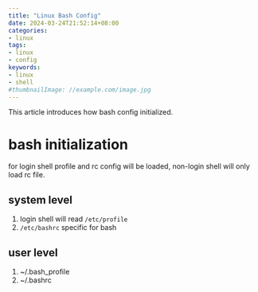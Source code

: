 ```yaml
---
title: "Linux Bash Config"
date: 2024-03-24T21:52:14+08:00
categories:
- linux
tags:
- linux
- config
keywords:
- linux
- shell 
#thumbnailImage: //example.com/image.jpg
---
```

This article introduces how bash config initialized.
<!--more-->


# bash initialization

for login shell profile and rc config will be loaded, non-login shell will only load rc file.

## system level
1. login shell will read `/etc/profile`
2. `/etc/bashrc` specific for bash

## user level
1. ~/.bash_profile
2. ~/.bashrc


